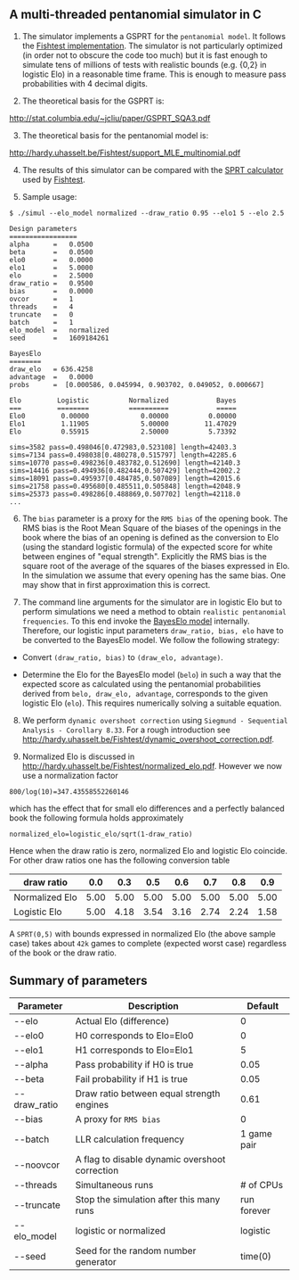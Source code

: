 ## A multi-threaded pentanomial simulator in C

1. The simulator implements a GSPRT for the `pentanomial model`.
It follows the [Fishtest implementation](https://github.com/glinscott/fishtest). The simulator
is not particularly optimized (in order not to obscure the
code too much) but it is fast enough to simulate tens of millions
of tests with realistic bounds (e.g. {0,2} in logistic Elo)
in a reasonable time frame. This is enough to measure pass
probabilities with 4 decimal digits.

2. The theoretical basis for the GSPRT is:

http://stat.columbia.edu/~jcliu/paper/GSPRT_SQA3.pdf

3. The theoretical basis for the pentanomial model is:

http://hardy.uhasselt.be/Fishtest/support_MLE_multinomial.pdf

4. The results of this simulator can be compared with the
[SPRT calculator](https://tests.stockfishchess.org/html/SPRTcalculator.html) used by
[Fishtest](https://tests.stockfishchess.org/tests).

5. Sample usage:

```
$ ./simul --elo_model normalized --draw_ratio 0.95 --elo1 5 --elo 2.5

Design parameters
=================
alpha      =   0.0500
beta       =   0.0500
elo0       =   0.0000
elo1       =   5.0000
elo        =   2.5000
draw_ratio =   0.9500
bias       =   0.0000
ovcor      =   1
threads    =   4
truncate   =   0
batch      =   1
elo_model  =   normalized
seed       =   1609184261

BayesElo
========
draw_elo   = 636.4258
advantage  =   0.0000
probs      =  [0.000586, 0.045994, 0.903702, 0.049052, 0.000667]

Elo         Logistic          Normalized            Bayes
===         ========          ==========            =====
Elo0         0.00000             0.00000          0.00000                   
Elo1         1.11905             5.00000         11.47029                   
Elo          0.55915             2.50000          5.73392                   

sims=3582 pass=0.498046[0.472983,0.523108] length=42403.3
sims=7134 pass=0.498038[0.480278,0.515797] length=42285.6
sims=10770 pass=0.498236[0.483782,0.512690] length=42140.3
sims=14416 pass=0.494936[0.482444,0.507429] length=42002.2
sims=18091 pass=0.495937[0.484785,0.507089] length=42015.6
sims=21758 pass=0.495680[0.485511,0.505848] length=42048.9
sims=25373 pass=0.498286[0.488869,0.507702] length=42118.0
...
```
6. The `bias` parameter is a proxy for the `RMS bias` of the opening
book.  The RMS bias is the Root Mean Square of the biases of the
openings in the book where the bias of an opening is defined as the
conversion to Elo (using the standard logistic formula) of the
expected score for white between engines of "equal
strength". Explicitly the RMS bias is the square root of the average
of the squares of the biases expressed in Elo. In the simulation we
assume that every opening has the same bias. One may show that in
first approximation this is correct.

7. The command line arguments for the simulator are in logistic Elo but to perform
simulations we need a method to obtain `realistic pentanomial
frequencies`. To this end invoke the [BayesElo
model](https://www.remi-coulom.fr/Bayesian-Elo/#theory) internally. Therefore,
our logistic input parameters `draw_ratio, bias, elo` have to be
converted to the BayesElo model. We follow the following strategy:

  * Convert `(draw_ratio, bias)` to `(draw_elo, advantage)`.

  * Determine the Elo for the BayesElo model (`belo`) in such a way
that the expected score as calculated using the pentanomial
probabilities derived from `belo, draw_elo, advantage`,
corresponds to the given logistic Elo (`elo`). This requires
numerically solving a suitable equation.

8. We perform `dynamic overshoot correction` using `Siegmund -
Sequential Analysis - Corollary 8.33`. For a rough introduction
see http://hardy.uhasselt.be/Fishtest/dynamic_overshoot_correction.pdf.

9. Normalized Elo is discussed in http://hardy.uhasselt.be/Fishtest/normalized_elo.pdf.
However we now use a normalization factor
```
800/log(10)=347.43558552260146
```
which has the effect that for small elo differences and a perfectly balanced book the following
formula holds approximately
```
normalized_elo=logistic_elo/sqrt(1-draw_ratio)
```
Hence when the draw ratio is zero, normalized Elo and logistic Elo coincide. For other
draw ratios one has the following conversion table

| draw ratio | 0.0 | 0.3 | 0.5 | 0.6 | 0.7 | 0.8 | 0.9 |
|- |------|-----|-----|----|-|-|-|
| Normalized Elo| 5.00 | 5.00 | 5.00| 5.00 | 5.00 |5.00 |5.00|
| Logistic Elo| 5.00| 4.18 | 3.54 | 3.16 | 2.74 | 2.24 | 1.58|

A `SPRT(0,5)`  with bounds expressed in normalized Elo (the above sample case) takes about `42k` games to complete
(expected worst case) regardless of the book or the draw ratio. 

## Summary of parameters

| Parameter | Description | Default |
| --------- | ----------- |---------|
| --elo       | Actual Elo (difference) | 0 |
| --elo0      | H0 corresponds to Elo=Elo0 | 0 |
| --elo1      | H1 corresponds to Elo=Elo1 | 5 |
| --alpha     | Pass probability if H0 is true | 0.05|
| --beta     | Fail probability if H1 is true |0.05|
| --draw_ratio | Draw ratio between equal strength engines | 0.61 |
| --bias       | A proxy for `RMS bias` | 0 |
| --batch      | LLR calculation frequency |1 game pair|
| --noovcor       | A flag to disable dynamic overshoot correction |
| --threads       | Simultaneous runs |# of CPUs |
| --truncate      | Stop the simulation after this many runs |run forever|
| --elo_model     | logistic or normalized | logistic |
| --seed      | Seed for the random number generator| time(0) |


